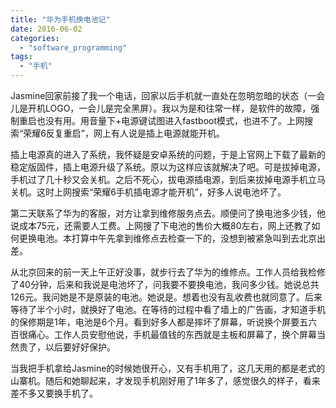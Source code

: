 ```yaml
---
title: "华为手机换电池记"
date: 2016-06-02
categories: 
  - "software_programming"
tags: 
  - "手机"
---
```


Jasmine回家前接了我一个电话，回家以后手机就一直处在忽明忽暗的状态（一会儿是开机LOGO，一会儿是完全黑屏）。我以为是和往常一样，是软件的故障，强制重启也没有用。用音量下+电源键试图进入fastboot模式，也进不了。上网搜索“荣耀6反复重启”，网上有人说是插上电源就能开机。

插上电源真的进入了系统，我怀疑是安卓系统的问题，于是上官网上下载了最新的稳定版固件，插上电源升级了系统。原以为这样应该就解决了吧。可是拔掉电源，手机过了几十秒又会关机。之后不死心，拔电源插电源，到后来拔掉电源手机立马关机。这时上网搜索“荣耀6手机插电源才能开机”，好多人说电池坏了。

第二天联系了华为的客服，对方让拿到维修服务点去。顺便问了换电池多少钱，他说成本75元，还需要人工费。上网搜了下电池的售价大概80左右，网上还教了如何更换电池。本打算中午先拿到维修点去检查一下的，没想到被紧急叫到去北京出差。

从北京回来的前一天上午正好没事，就步行去了华为的维修点。工作人员给我检修了40分钟，后来和我说是电池坏了，问我要不要换电池，我问多少钱。她说总共126元。我问她是不是原装的电池。她说是。想着也没有乱收费也就同意了。后来等待了半个小时，就换好了电池。在等待的过程中看了墙上的广告画，才知道手机的保修期是1年，电池是6个月。看到好多人都是摔坏了屏幕，听说换个屏要五六百很痛心。工作人员安慰他说，手机最值钱的东西就是主板和屏幕了，换个屏幕当然贵了，以后要好好保护。

当我把手机拿给Jasmine的时候她很开心，又有手机用了，这几天用的都是老式的山寨机。随后和她聊起来，才发现手机刚好用了1年多了，感觉很久的样子，看来差不多又要换手机了。

